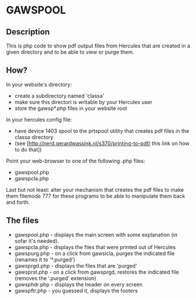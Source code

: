 # GAWSPOOL
## Description
This is php code to show pdf output files from Hercules that are created in a given directory and to be able to view or purge them.

## How?
In your website's directory:
- create a subdirectory named 'classa'
- make sure this directori is writable by your Hercules user
- store the gawsp*.php files in your website root

In your hercules config file: 
- have device 1403 spool to the prtspool utility that creates pdf files in the classa directory
- (see [http://nerd.gerardwassink.nl/s370/printing-to-pdf/ this link on how to do that])

Point your web-browser to one of the following .php files:
* gawspool.php
* gawspcla.php

Last but not least: alter your mechanism that creates the pdf files to make them filemode 777 for these programs to be able to manipulate them back and forth.

## The files ##
- gawspool.php - displays the main screen with some explanation (in sofar it's needed).
- gawspcla.php - displays the files that were printed out of Hercules
- gawspurg.php - on a click from gawslcla, purges the indicated file (renames it to '*.purged')
- gawsprgd.php - displays the files that are 'purged'
- gawsprst.php - on a click from gawsprgd, restores the indicated file (removes the '.purged' extension)
- gawsphdr.php - displays the header on every screen
- gawspftr.php - you guessed it, displays the footers
